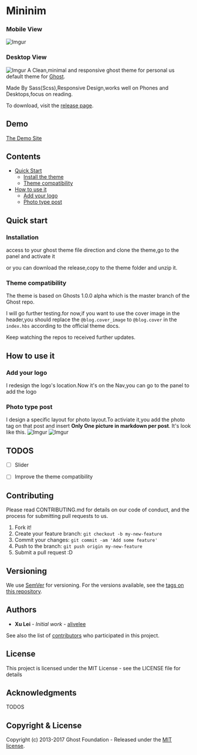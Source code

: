 # Mininim

### Mobile View

![Imgur](http://i.imgur.com/DtQfeqF.png)

### Desktop View

![Imgur](http://i.imgur.com/tKSjIQ1.png)
A Clean,minimal and responsive ghost theme for personal us default theme for [Ghost](http://github.com/tryghost/ghost/).

Made By Sass(Scss),Responsive Design,works well on Phones and Desktops,focus on reading.

To download, visit the [release page](https://github.com/alivelee/Mininim/releases).

## Demo

[The Demo Site](http://terge.net)

## Contents
 * [Quick Start](#quick-start)
	 * [Install the theme](#installation)
	 * [Theme compatibility](#theme-compatibility)
* [How to use it](#how-to-use-it)
	* [Add your logo](add-logo)
	* [Photo type post](post-type-post)
	
	

## Quick start


### Installation

access to your ghost theme file direction and clone the theme,go to the panel and activate it

or you can download the release,copy to the theme folder and unzip it.

### Theme compatibility

The theme is based on Ghosts 1.0.0 alpha which is the master branch of the Ghost repo.

I will go further testing.for now,if you want to use the cover image in the header,you should replace the `@blog.cover_image` to `@blog.cover` in the `index.hbs` according to the official theme docs.

Keep watching the repos to received further updates.
 
## How to use it
 
### Add your logo

I redesign the logo's location.Now it's on the Nav,you can go to the panel to add the logo

### Photo type post

I design a specific layout for photo layout.To activiate it,you add the photo tag on that post and insert **Only One picture in markdown per post**.
It's look like this.
![Imgur](http://i.imgur.com/q0fJLLq.png)
![Imgur](http://i.imgur.com/Cc0FHQq.png)


## TODOS

- [ ] Slider 
- [ ] Improve the theme compatibility


## Contributing

Please read CONTRIBUTING.md for details on our code of conduct, and the process for submitting pull requests to us.

1. Fork it!
2. Create your feature branch: `git checkout -b my-new-feature`
3. Commit your changes: `git commit -am 'Add some feature'`
4. Push to the branch: `git push origin my-new-feature`
5. Submit a pull request :D

## Versioning

We use [SemVer](http://semver.org/) for versioning. For the versions available, see the [tags on this repository](). 



## Authors

* **Xu Lei** - *Initial work* - [alivelee](https://github.com/alivelee)

See also the list of [contributors]() who participated in this project.

## License

This project is licensed under the MIT License - see the LICENSE file for details

## Acknowledgments
TODOS


## Copyright & License

Copyright (c) 2013-2017 Ghost Foundation - Released under the [MIT license](LICENSE).

